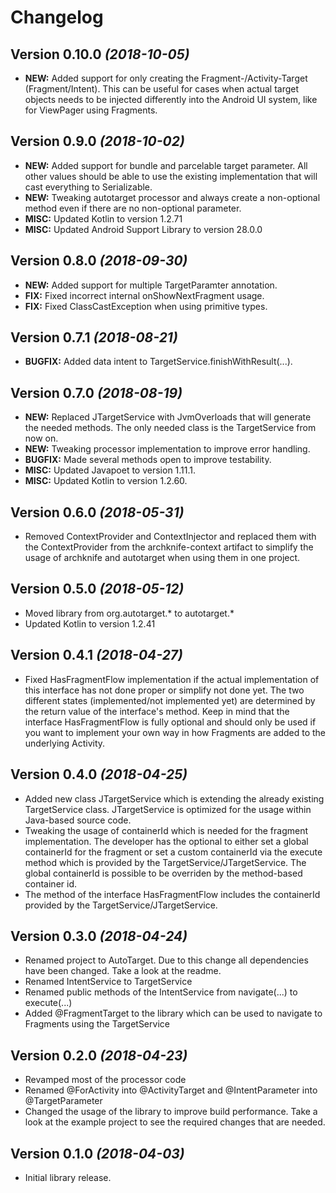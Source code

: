 Changelog
==========

Version 0.10.0 *(2018-10-05)*
----------------------------
- **NEW:** Added support for only creating the Fragment-/Activity-Target (Fragment/Intent). This can be useful for cases when actual target objects needs to be injected differently into the Android UI system, like for ViewPager using Fragments.

Version 0.9.0 *(2018-10-02)*
----------------------------
- **NEW:** Added support for bundle and parcelable target parameter. All other values should be able to use the existing implementation that will cast everything to Serializable.
- **NEW:** Tweaking autotarget processor and always create a non-optional method even if there are no non-optional parameter.
- **MISC:** Updated Kotlin to version 1.2.71
- **MISC:** Updated Android Support Library to version 28.0.0

Version 0.8.0 *(2018-09-30)*
----------------------------
- **NEW:** Added support for multiple TargetParamter annotation.
- **FIX:** Fixed incorrect internal onShowNextFragment usage.
- **FIX:** Fixed ClassCastException when using primitive types.

Version 0.7.1 *(2018-08-21)*
----------------------------
- **BUGFIX:** Added data intent to TargetService.finishWithResult(...).

Version 0.7.0 *(2018-08-19)*
----------------------------
- **NEW:** Replaced JTargetService with JvmOverloads that will generate the
needed methods. The only needed class is the TargetService from now on.
- **NEW:** Tweaking processor implementation to improve error handling.
- **BUGFIX:** Made several methods open to improve testability.
- **MISC:** Updated Javapoet to version 1.11.1.
- **MISC:** Updated Kotlin to version 1.2.60.

Version 0.6.0 *(2018-05-31)*
----------------------------
- Removed ContextProvider and ContextInjector and replaced them with the ContextProvider from the archknife-context artifact to simplify the usage of archknife and autotarget when using them in one project.

Version 0.5.0 *(2018-05-12)*
----------------------------
- Moved library from org.autotarget.* to autotarget.*
- Updated Kotlin to version 1.2.41

Version 0.4.1 *(2018-04-27)*
----------------------------
- Fixed HasFragmentFlow implementation if the actual implementation of this interface has not done proper or simplify not done yet. The two different states (implemented/not implemented yet) are determined by the return value of the interface's method. Keep in mind that the interface HasFragmentFlow is fully optional and should only be used if you want to implement your own way in how Fragments are added to the underlying Activity.

Version 0.4.0 *(2018-04-25)*
----------------------------
- Added new class JTargetService which is extending the already existing TargetService class. JTargetService is optimized for the usage within Java-based source code.
- Tweaking the usage of containerId which is needed for the fragment implementation. The developer has the optional to either set a global containerId for the fragment or set a custom containerId via the execute method which is provided by the TargetService/JTargetService. The global containerId is possible to be overriden by the method-based container id.
- The method of the interface HasFragmentFlow includes the containerId provided by the TargetService/JTargetService.

Version 0.3.0 *(2018-04-24)*
----------------------------
- Renamed project to AutoTarget. Due to this change all dependencies have been changed. Take a look at the readme.
- Renamed IntentService to TargetService
- Renamed public methods of the IntentService from navigate(...) to execute(...)
- Added @FragmentTarget to the library which can be used to navigate to Fragments using the TargetService

Version 0.2.0 *(2018-04-23)*
----------------------------
- Revamped most of the processor code
- Renamed @ForActivity into @ActivityTarget and @IntentParameter into @TargetParameter
- Changed the usage of the library to improve build performance. Take a look at the example project to see the required changes that are needed.

Version 0.1.0 *(2018-04-03)*
----------------------------

- Initial library release.
